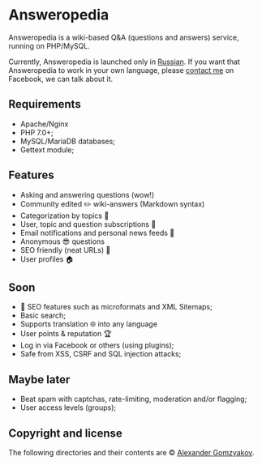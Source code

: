 # Answeropedia

Answeropedia is a wiki-based Q&A (questions and answers) service, running on PHP/MySQL.

Currently, Answeropedia is launched only in [Russian](https://answeropedia.org/ru). If you want that Answeropedia to work in your own language, please [contact me](https://www.facebook.com/alexandergomzyakov) on Facebook, we can talk about it.

## Requirements 

+ Apache/Nginx
+ PHP 7.0+;
+ MySQL/MariaDB databases;
+ Gettext module;

## Features

+ Asking and answering questions (wow!)
+ Community edited :pencil2: wiki-answers (Markdown syntax) 
+ Categorization by topics :ledger:
+ User, topic and question subscriptions :love_letter:
+ Email notifications and personal news feeds :herb:
+ Anonymous :sunglasses: questions 
+ SEO friendly (neat URLs) :tada:
+ User profiles :house:

## Soon

+ :strawberry: SEO features such as microformats and XML Sitemaps;
+ Basic search;
+ Supports translation :globe_with_meridians: into any language
+ User points & reputation :trophy:
+ Log in via Facebook or others (using plugins);
+ Safe from XSS, CSRF and SQL injection attacks;

## Maybe later

+ Beat spam with captchas, rate-limiting, moderation and/or flagging;
+ User access levels (groups);

## Copyright and license

The following directories and their contents are &copy; [Alexander Gomzyakov](https://www.facebook.com/alexandergomzyakov).
